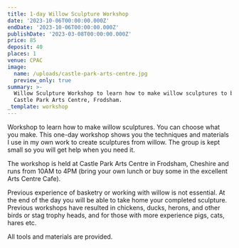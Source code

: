 ```yaml
---
title: 1-day Willow Sculpture Workshop
date: '2023-10-06T00:00:00.000Z'
endDate: '2023-10-06T00:00:00.000Z'
publishDate: '2023-03-08T00:00:00.000Z'
price: 85
deposit: 40
places: 1
venue: CPAC
image:
  name: /uploads/castle-park-arts-centre.jpg
  preview_only: true
summary: >-
  Willow Sculpture Workshop to learn how to make willow sculptures to be held at
  Castle Park Arts Centre, Frodsham.
_template: workshop
---
```


Workshop to learn how to make willow sculptures. You can choose what you make. This one-day workshop shows you the techniques and materials I use in my own work to create sculptures from willow. The group is kept small so you will get help when you need it.

The workshop is held at Castle Park Arts Centre in Frodsham, Cheshire and runs from 10AM to 4PM (bring your own lunch or buy some in the excellent Arts Centre Cafe).

Previous experience of basketry or working with willow is not essential. At the end of the day you will be able to take home your completed sculpture. Previous workshops have resulted in chickens, ducks, herons, and other birds or stag trophy heads, and for those with more experience pigs, cats, hares etc.

All tools and materials are provided.
